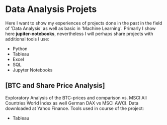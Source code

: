 # Data Analysis Projets
Here I want to show my experiences of projects done in the past in the field of 'Data Analysis' as well as basic in 'Machine Learning'.
Primarly I show here **jupiter-notebooks**, nevertheless I will perhaps share projects with additional tools I use:
- Python
- Tableau
- Excel
- SQL
- Jupyter Notebooks


## [BTC and Share Price Analysis]
Exploratory Analysis of the BTC-prices and comparison vs. MSCI All Countries World Index as well German DAX vs MSCI AWCI. 
Data downloaded at Yahoo Finance.
Tools used in course of the project:
- Tableau
